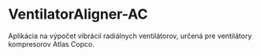 # VentilatorAligner-AC
Aplikácia na výpočet vibrácií radiálnych ventilátorov, určená pre ventilátory kompresorov Atlas Copco.
